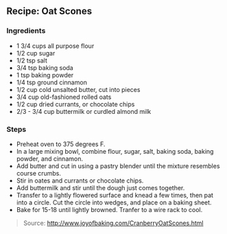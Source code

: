 ## Recipe: Oat Scones


### Ingredients
 - 1 3/4 cups all purpose flour
 - 1/2 cup sugar
 - 1/2 tsp salt
 - 3/4 tsp baking soda
 - 1 tsp baking powder
 - 1/4 tsp ground cinnamon
 - 1/2 cup cold unsalted butter, cut into pieces
 - 3/4 cup old-fashioned rolled oats
 - 1/2 cup dried currants, or chocolate chips
 - 2/3 - 3/4 cup buttermilk or curdled almond milk

### Steps
 - Preheat oven to 375 degrees F.
 - In a large mixing bowl, combine flour, sugar, salt, baking soda, baking powder, and cinnamon.
 - Add butter and cut in using a pastry blender until the mixture resembles course crumbs.
 - Stir in oates and currants or chocolate chips.
 - Add buttermilk and stir until the dough just comes together.
 - Transfer to a lightly flowered surface and knead a few times, then pat into a circle. Cut the circle into wedges, and place on a baking sheet.
 - Bake for 15-18 until lightly browned. Tranfer to a wire rack to cool.

> Source: http://www.joyofbaking.com/CranberryOatScones.html
